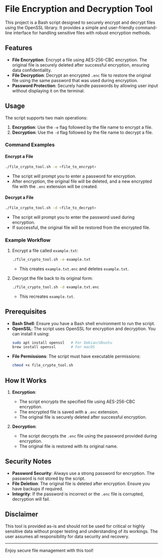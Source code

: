 # File Encryption and Decryption Tool

This project is a Bash script designed to securely encrypt and decrypt files using the OpenSSL library. It provides a simple and user-friendly command-line interface for handling sensitive files with robust encryption methods.

## Features

- **File Encryption**: Encrypt a file using AES-256-CBC encryption. The original file is securely deleted after successful encryption, ensuring data confidentiality.
- **File Decryption**: Decrypt an encrypted `.enc` file to restore the original file using the same password that was used during encryption.
- **Password Protection**: Securely handle passwords by allowing user input without displaying it on the terminal.

## Usage

The script supports two main operations:
1. **Encryption**: Use the `-e` flag followed by the file name to encrypt a file.
2. **Decryption**: Use the `-d` flag followed by the file name to decrypt a file.

### Command Examples

#### Encrypt a File
```bash
./file_crypto_tool.sh -e <file_to_encrypt>
```
- The script will prompt you to enter a password for encryption.
- After encryption, the original file will be deleted, and a new encrypted file with the `.enc` extension will be created.

#### Decrypt a File
```bash
./file_crypto_tool.sh -d <file_to_decrypt>
```
- The script will prompt you to enter the password used during encryption.
- If successful, the original file will be restored from the encrypted file.

### Example Workflow
1. Encrypt a file called `example.txt`:
   ```bash
   ./file_crypto_tool.sh -e example.txt
   ```
   - This creates `example.txt.enc` and deletes `example.txt`.

2. Decrypt the file back to its original form:
   ```bash
   ./file_crypto_tool.sh -d example.txt.enc
   ```
   - This recreates `example.txt`.

## Prerequisites

- **Bash Shell**: Ensure you have a Bash shell environment to run the script.
- **OpenSSL**: The script uses OpenSSL for encryption and decryption. You can install it using:
  ```bash
  sudo apt install openssl   # For Debian/Ubuntu
  brew install openssl       # For macOS
  ```
- **File Permissions**: The script must have executable permissions:
  ```bash
  chmod +x file_crypto_tool.sh
  ```

## How It Works

1. **Encryption**:
   - The script encrypts the specified file using AES-256-CBC encryption.
   - The encrypted file is saved with a `.enc` extension.
   - The original file is securely deleted after successful encryption.

2. **Decryption**:
   - The script decrypts the `.enc` file using the password provided during encryption.
   - The original file is restored with its original name.

## Security Notes

- **Password Security**: Always use a strong password for encryption. The password is not stored by the script.
- **File Deletion**: The original file is deleted after encryption. Ensure you have backups if required.
- **Integrity**: If the password is incorrect or the `.enc` file is corrupted, decryption will fail.

## Disclaimer

This tool is provided as-is and should not be used for critical or highly sensitive data without proper testing and understanding of its workings. The user assumes all responsibility for data security and recovery.

---

Enjoy secure file management with this tool!